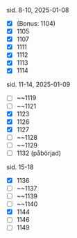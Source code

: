 sid. 8-10, 2025-01-08
- [x] (Bonus: 1104)
- [x] 1105
- [x] 1107
- [x] 1111
- [x] 1112
- [x] 1113
- [x] 1114

sid. 11-14, 2025-01-09
- [ ] ~~1119
- [ ] ~~1121
- [x] 1123
- [x] 1126
- [x] 1127
- [ ] ~~1128
- [ ] ~~1129
- [ ] 1132 (påbörjad)

sid. 15-18
- [x] 1136
- [ ] ~~1137
- [ ] ~~1139
- [ ] ~~1140
- [x] 1144
- [ ] 1146
- [ ] 1149